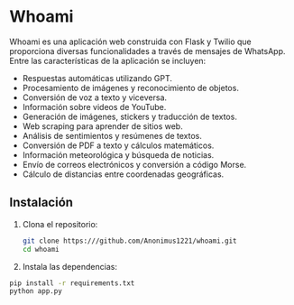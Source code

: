 # Whoami

Whoami es una aplicación web construida con Flask y Twilio que proporciona diversas funcionalidades a través de mensajes de WhatsApp. Entre las características de la aplicación se incluyen:

- Respuestas automáticas utilizando GPT.
- Procesamiento de imágenes y reconocimiento de objetos.
- Conversión de voz a texto y viceversa.
- Información sobre videos de YouTube.
- Generación de imágenes, stickers y traducción de textos.
- Web scraping para aprender de sitios web.
- Análisis de sentimientos y resúmenes de textos.
- Conversión de PDF a texto y cálculos matemáticos.
- Información meteorológica y búsqueda de noticias.
- Envío de correos electrónicos y conversión a código Morse.
- Cálculo de distancias entre coordenadas geográficas.

## Instalación

1. Clona el repositorio:
   ```bash
   git clone https:///github.com/Anonimus1221/whoami.git
   cd whoami

2. Instala las dependencias:
 ```bash
pip install -r requirements.txt
python app.py
